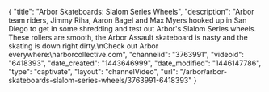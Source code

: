 {
    "title": "Arbor Skateboards: Slalom Series Wheels",
    "description": "Arbor team riders, Jimmy Riha, Aaron Bagel and Max Myers hooked up in San Diego to get in some shredding and test out Arbor's Slalom Series wheels. These rollers are smooth, the Arbor Assault skateboard is nasty and the skating is down right dirty.\nCheck out Arbor everywhere:\narborcollective.com",
    "channelid": "3763991",
    "videoid": "6418393",
    "date_created": "1443646999",
    "date_modified": "1446147786",
    "type": "captivate",
    "layout": "channelVideo",
    "url": "\/arbor\/arbor-skateboards-slalom-series-wheels\/3763991-6418393"
}